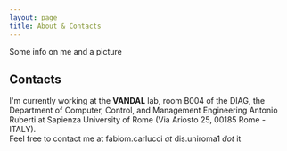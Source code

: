 ```yaml
---
layout: page
title: About & Contacts
---
```


<p class="message">
  Some info on me and a picture
</p>

## Contacts

I'm currently working at the **VANDAL** lab, room B004 of the DIAG, the Department of Computer, Control, and Management Engineering  Antonio Ruberti at Sapienza University of Rome (Via Ariosto 25, 00185 Rome - ITALY).  
Feel free to contact me at fabiom.carlucci _at_ dis.uniroma1 _dot_ it
